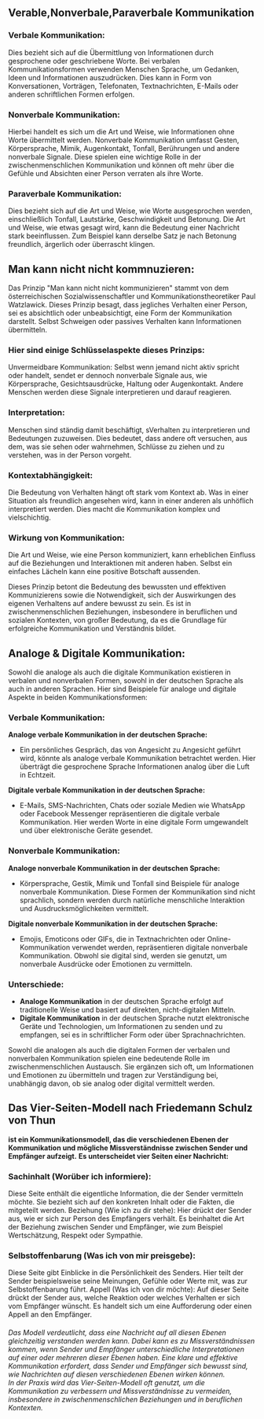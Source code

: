 ## Verable,Nonverbale,Paraverbale Kommunikation

### Verbale Kommunikation: 

Dies bezieht sich auf die Übermittlung von Informationen durch gesprochene oder geschriebene Worte. Bei verbalen Kommunikationsformen verwenden Menschen Sprache, um Gedanken, Ideen und Informationen auszudrücken. Dies kann in Form von Konversationen, Vorträgen, Telefonaten, Textnachrichten, E-Mails oder anderen schriftlichen Formen erfolgen.

### Nonverbale Kommunikation:

Hierbei handelt es sich um die Art und Weise, wie Informationen ohne Worte übermittelt werden. Nonverbale Kommunikation umfasst Gesten, Körpersprache, Mimik, Augenkontakt, Tonfall, Berührungen und andere nonverbale Signale. Diese spielen eine wichtige Rolle in der zwischenmenschlichen Kommunikation und können oft mehr über die Gefühle und Absichten einer Person verraten als ihre Worte.

### Paraverbale Kommunikation:

Dies bezieht sich auf die Art und Weise, wie Worte ausgesprochen werden, einschließlich Tonfall, Lautstärke, Geschwindigkeit und Betonung. Die Art und Weise, wie etwas gesagt wird, kann die Bedeutung einer Nachricht stark beeinflussen. Zum Beispiel kann derselbe Satz je nach Betonung freundlich, ärgerlich oder überrascht klingen.






## Man kann nicht nicht kommnuzieren:

Das Prinzip "Man kann nicht nicht kommunizieren" stammt von dem österreichischen Sozialwissenschaftler und Kommunikationstheoretiker Paul Watzlawick. Dieses Prinzip besagt, dass jegliches Verhalten einer Person, sei es absichtlich oder unbeabsichtigt, eine Form der Kommunikation darstellt. Selbst Schweigen oder passives Verhalten kann Informationen übermitteln.

### Hier sind einige Schlüsselaspekte dieses Prinzips:
Unvermeidbare Kommunikation: Selbst wenn jemand nicht aktiv spricht oder handelt, sendet er dennoch nonverbale Signale aus, wie Körpersprache, Gesichtsausdrücke, Haltung oder Augenkontakt. Andere Menschen werden diese Signale interpretieren und darauf reagieren.

### Interpretation:
Menschen sind ständig damit beschäftigt, sVerhalten zu interpretieren und Bedeutungen zuzuweisen. Dies bedeutet, dass andere oft versuchen, aus dem, was sie sehen oder wahrnehmen, Schlüsse zu ziehen und zu verstehen, was in der Person vorgeht.

### Kontextabhängigkeit:
 Die Bedeutung von Verhalten hängt oft stark vom Kontext ab. Was in einer Situation als freundlich angesehen wird, kann in einer anderen als unhöflich interpretiert werden. Dies macht die Kommunikation komplex und vielschichtig.

### Wirkung von Kommunikation:
 Die Art und Weise, wie eine Person kommuniziert, kann erheblichen Einfluss auf die Beziehungen und Interaktionen mit anderen haben. Selbst ein einfaches Lächeln kann eine positive Botschaft aussenden.

Dieses Prinzip betont die Bedeutung des bewussten und effektiven Kommunizierens sowie die Notwendigkeit, sich der Auswirkungen des eigenen Verhaltens auf andere bewusst zu sein. Es ist in zwischenmenschlichen Beziehungen, insbesondere in beruflichen und sozialen Kontexten, von großer Bedeutung, da es die Grundlage für erfolgreiche Kommunikation und Verständnis bildet.






## Analoge & Digitale Kommunikation:
Sowohl die analoge als auch die digitale Kommunikation existieren in verbalen und nonverbalen Formen, sowohl in der deutschen Sprache als auch in anderen Sprachen. Hier sind Beispiele für analoge und digitale Aspekte in beiden Kommunikationsformen:

 ### Verbale Kommunikation:

**Analoge verbale Kommunikation in der deutschen Sprache:**
- Ein persönliches Gespräch, das von Angesicht zu Angesicht geführt wird, könnte als analoge verbale Kommunikation betrachtet werden. Hier überträgt die gesprochene Sprache Informationen analog über die Luft in Echtzeit.

**Digitale verbale Kommunikation in der deutschen Sprache:**
- E-Mails, SMS-Nachrichten, Chats oder soziale Medien wie WhatsApp oder Facebook Messenger repräsentieren die digitale verbale Kommunikation. Hier werden Worte in eine digitale Form umgewandelt und über elektronische Geräte gesendet.

### Nonverbale Kommunikation:

**Analoge nonverbale Kommunikation in der deutschen Sprache:**
- Körpersprache, Gestik, Mimik und Tonfall sind Beispiele für analoge nonverbale Kommunikation. Diese Formen der Kommunikation sind nicht sprachlich, sondern werden durch natürliche menschliche Interaktion und Ausdrucksmöglichkeiten vermittelt.

**Digitale nonverbale Kommunikation in der deutschen Sprache:**
- Emojis, Emoticons oder GIFs, die in Textnachrichten oder Online-Kommunikation verwendet werden, repräsentieren digitale nonverbale Kommunikation. Obwohl sie digital sind, werden sie genutzt, um nonverbale Ausdrücke oder Emotionen zu vermitteln.

### Unterschiede:

- **Analoge Kommunikation** in der deutschen Sprache erfolgt auf traditionelle Weise und basiert auf direkten, nicht-digitalen Mitteln.
- **Digitale Kommunikation** in der deutschen Sprache nutzt elektronische Geräte und Technologien, um Informationen zu senden und zu empfangen, sei es in schriftlicher Form oder über Sprachnachrichten.

Sowohl die analogen als auch die digitalen Formen der verbalen und nonverbalen Kommunikation spielen eine bedeutende Rolle im zwischenmenschlichen Austausch. Sie ergänzen sich oft, um Informationen und Emotionen zu übermitteln und tragen zur Verständigung bei, unabhängig davon, ob sie analog oder digital vermittelt werden.





## Das Vier-Seiten-Modell nach Friedemann Schulz von Thun
**ist ein Kommunikationsmodell, das die verschiedenen Ebenen der Kommunikation und mögliche Missverständnisse zwischen Sender und Empfänger aufzeigt.**
 **Es unterscheidet vier Seiten einer Nachricht:**

### Sachinhalt (Worüber ich informiere):
 Diese Seite enthält die eigentliche Information, die der Sender vermitteln möchte. Sie bezieht sich auf den konkreten Inhalt oder die Fakten, die mitgeteilt werden.
Beziehung (Wie ich zu dir stehe): Hier drückt der Sender aus, wie er sich zur Person des Empfängers verhält. Es beinhaltet die Art der Beziehung zwischen Sender und Empfänger, wie zum Beispiel Wertschätzung, Respekt oder Sympathie.

### Selbstoffenbarung (Was ich von mir preisgebe):
 Diese Seite gibt Einblicke in die Persönlichkeit des Senders. Hier teilt der Sender beispielsweise seine Meinungen, Gefühle oder Werte mit, was zur Selbstoffenbarung führt.
Appell (Was ich von dir möchte): Auf dieser Seite drückt der Sender aus, welche Reaktion oder welches Verhalten er sich vom Empfänger wünscht. Es handelt sich um eine Aufforderung oder einen Appell an den Empfänger.

###### Das Modell verdeutlicht, dass eine Nachricht auf all diesen Ebenen gleichzeitig verstanden werden kann. Dabei kann es zu Missverständnissen kommen, wenn Sender und Empfänger unterschiedliche Interpretationen auf einer oder mehreren dieser Ebenen haben. Eine klare und effektive Kommunikation erfordert, dass Sender und Empfänger sich bewusst sind, wie Nachrichten auf diesen verschiedenen Ebenen wirken können.<br>In der Praxis wird das Vier-Seiten-Modell oft genutzt, um die Kommunikation zu verbessern und Missverständnisse zu vermeiden, insbesondere in zwischenmenschlichen Beziehungen und in beruflichen Kontexten.